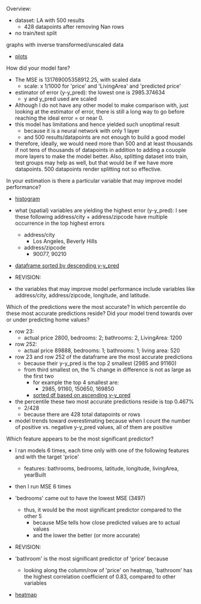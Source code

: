 Overview:
- dataset: LA with 500 results
    - 428 datapoints after removing Nan rows
- no train/test split

graphs with inverse transformed/unscaled data
- [plots](project1_images.md)


How did your model fare?
- The MSE is 131769005358912.25, with scaled data
    - scale: x 1/1000 for 'price' and 'LivingArea' and 'predicted price'
- estimator of error (y-y_pred): the lowest one is 2985.374634  
  - y and y_pred used are scaled
- Although I do not have any other model to make comparison with,
just looking at the estimator of error, there is still a long way to go
  before reaching the ideal error = or near 0.
 - this model has limitations and hence yielded such unoptimal result
    - because it is a neural network with only 1 layer
    - and 500 results/datapoints are not enough to build a good model
 - therefore, ideally, we would need more than 500 and at least thousands if not
tens of thousands of datapoints in addition to adding a couople more
   layers to make the model better.  Also, splitting dataset into train, test groups
   may help as well, but that would be if we have more datapoints.  500 datapoints
   render splitting not so effective.


In your estimation is there a particular variable that may improve model performance?
- [histogram](project1_images.md)
- what (spatial) variables are yielding the highest error (y-y_pred):
  I see these following address/city + address/zipcode have multiple occurrence in the top highest errors
    - address/city
        - Los Angeles, Beverly Hills
    - address/zipcode
        - 90077, 90210
- [dataframe sorted by descending y-y_pred](project1_images.md)    
  
- REVISION:
- the variables that may improve model performance include variables like address/city,
address/zipcode, longitude, and latitude. 




Which of the predictions were the most accurate? In which percentile do these most accurate predictions reside? Did your model trend towards over or under predicting home values?
- row 23: 
    - actual price 2800, bedrooms: 2; bathrooms: 2, LivingArea: 1200
- row 252: 
    - actual price 89888, bedrooms: 1; bathrooms: 1; living area: 520
- row 23 and row 252 of the dataframe are the most accurate predictions
    - because their y-y_pred is the top 2 smallest (2985 and 91160)
    - from third smallest on, the % change in difference is not as large as the first two
        - for example the top 4 smallest are: 
            - 2985, 91160, 150650, 169850
        - [sorted df based on ascending y-y_pred](project1_images.md)
- the percentile these two most accurate predictions reside is top 0.467%
    - 2/428
    - because there are 428 total datapoints or rows
- model trends toward overestimating because when I count the number of 
positive vs. negative y-y_pred values, all of them are positive

Which feature appears to be the most significant predictor?
- I ran models 6 times, each time only with one of the following features and with the target 'price'
    - features: bathrooms, bedrooms, latitude, longitude, livingArea, yearBuilt
- then I run MSE 6 times
- 'bedrooms' came out to have the lowest MSE (3497)
    - thus, it would be the most significant predictor compared to the other 5
        - because MSe tells how close predicted values are to actual values
        - and the lower the better (or more accurate)

- REVISION:
- 'bathroom' is the most significant predictor of 'price' because
    - looking along the column/row of 'price' on heatmap, 'bathroom' has the highest
    correlation coefficient of 0.83, compared to other variables
- [heatmap](project1_images.md)      

